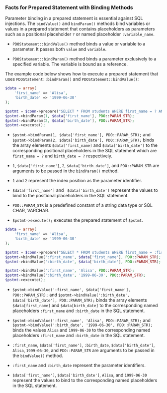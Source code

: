 ### Facts for Prepared Statement with Binding Methods

Parameter binding in a prepared statement is essential against SQL injections. The `bindValue()` and `bindParam()` methods bind variables or values in a prepared statement that contains placeholders as parameters such as a positional placeholder `?` or named placeholder `:variable_name`.

- `PDOStatement::bindValue()` method binds a value or variable to a parameter. It passes both `value` and `variable`. 

- `PDOStatement::bindParam()` method binds a parameter exclusively to a specified variable. The variable is bound as a reference.

The example code below shows how to execute a prepared statement that uses `PDOStatement::bindParam()` and `PDOStatement::bindValue()`:

```php
$data = array(
    'first_name' => 'Alisa',
    'birth_date' => '1999-06-30'
);

$pstmt = $conn->prepare("SELECT * FROM students WHERE first_name = ? AND birth_date = ?");
$pstmt->bindParam(1, $data['first_name'], PDO::PARAM_STR);
$pstmt->bindParam(2, $data['birth_date'], PDO::PARAM_STR);
$pstmt->execute();
```
- `$pstmt->bindParam(1, $data['first_name'], PDO::PARAM_STR);` and `$pstmt->bindParam(2, $data['birth_date'], PDO::PARAM_STR);` binds the array elements `$data['first_name]` and `$data['birth_date']` to the corresponding positional placeholders in the SQL statement which are `first_name = ?` and `birth_date = ?` respectively.

- `1`, `$data['first_name']`, `2`, `$data['birth_date']`, and `PDO::PARAM_STR` are arguments to be passed in the `bindParam()` method.

- `1` and `2` represent the index position as the parameter identifier.

- `$data['first_name']` and ` $data['birth_date']` represent the values to bind to the positional placeholders in the SQL statement.

- `PDO::PARAM_STR` is a predefined constant of a string data type or SQL CHAR, VARCHAR.

- `$pstmt->execute();` executes the prepared statement of `$pstmt`.

```php
$data = array(
    'first_name' => 'Alisa',
    'birth_date' => '1999-06-30'
);

$pstmt = $conn->prepare("SELECT * FROM students WHERE first_name = :first_name AND birth_date = :birth_date");
$pstmt->bindValue(':first_name', $data['first_name'], PDO::PARAM_STR);
$pstmt->bindValue(':birth_date', $data['birth_date'], PDO::PARAM_STR);

$pstmt->bindValue(':first_name', 'Alisa', PDO::PARAM_STR);
$pstmt->bindValue(':birth_date', '1999-06-30', PDO::PARAM_STR);
$pstmt->execute();
```
- `$pstmt->bindValue(':first_name', $data['first_name'], PDO::PARAM_STR);` and `$pstmt->bindValue(':birth_date', $data['birth_date'], PDO::PARAM_STR);` binds the array elements `$data[first_name]` and `$data[birth_date]` to the corresponding named placeholders `:first_name` and `:birth_date` in the SQL statement.

- `$pstmt->bindValue(':first_name', 'Alisa', PDO::PARAM_STR);` and `$pstmt->bindValue(':birth_date', '1999-06-30', PDO::PARAM_STR);` binds the values `Alisa` and `1999-06-30` to the corresponding named placeholders `:first_name` and `:birth_date` in the SQL statement.

- `:first_name`, `$data['first_name']`, `:birth_date`, `$data['birth_date']`, `Alisa`, `1999-06-30`, and `PDO::PARAM_STR` are arguments to be passed in the `bindValue()` method.

- `:first_name` and `:birth_date` represent the parameter identifiers.

- `$data['first_name']`, `$data['birth_date']`, `Alisa`, and `1999-06-30` represent the values to bind to the corresponding named placeholders in the SQL statement.
